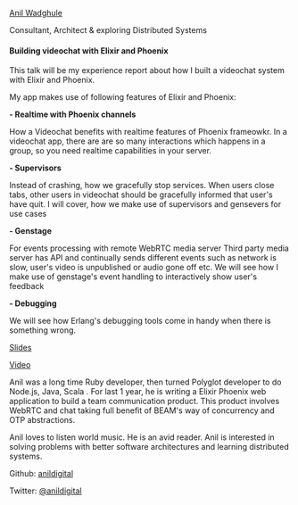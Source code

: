 [Anil Wadghule](http://s3.amazonaws.com/esl-conf-stg/media/files/000/000/858/thumbnail/Anil_Wadghule.jpg?1513601543)

Consultant, Architect & exploring Distributed Systems

#### Building videochat with Elixir and Phoenix

This talk will be my experience report about how I built a videochat system with Elixir and Phoenix.

My app makes use of following features of Elixir and Phoenix:

**\- Realtime with Phoenix channels**

How a Videochat benefits with realtime features of Phoenix frameowkr. In a videochat app, there are are so many interactions which happens in a group, so you need realtime capabilities in your server.

**\- Supervisors**

Instead of crashing, how we gracefully stop services. When users close tabs, other users in videochat should be gracefully informed that user's have quit. I will cover, how we make use of supervisors and gensevers for use cases

**\- Genstage**

For events processing with remote WebRTC media server Third party media server has API and continually sends different events such as network is slow, user's video is unpublished or audio gone off etc. We will see how I make use of genstage's event handling to interactively show user's feedback

**\- Debugging**

We will see how Erlang's debugging tools come in handy when there is something wrong.

[Slides](http://s3.amazonaws.com/esl-conf-stg/media/files/000/000/867/original/Anil_Wadghule_-_Building_Videochat_with_Elixir.pdf?1524056998)

[Video](https://youtu.be/-n5IlXBOaBE)

Anil was a long time Ruby developer, then turned Polyglot developer to do Node.js, Java, Scala . For last 1 year, he is writing a Elixir Phoenix web application to build a team communication product. This product involves WebRTC and chat taking full benefit of BEAM's way of concurrency and OTP abstractions.  
  
Anil loves to listen world music. He is an avid reader. Anil is interested in solving problems with better software architectures and learning distributed systems.

Github: [anildigital](https://github.com/anildigital)

Twitter: [@anildigital](https://twitter.com/anildigital)


